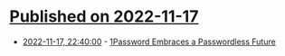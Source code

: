 # [Published on 2022-11-17](index.md)

* [2022-11-17, 22:40:00](https://yro.slashdot.org/story/22/11/17/2158214/1password-embraces-a-passwordless-future?utm_source=rss1.0mainlinkanon&utm_medium=feed) - [1Password Embraces a Passwordless Future](https://yro.slashdot.org/story/22/11/17/2158214/1password-embraces-a-passwordless-future?utm_source=rss1.0mainlinkanon&utm_medium=feed)
